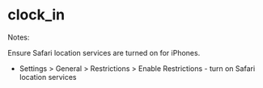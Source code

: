 clock_in
========


Notes:

  Ensure Safari location services are turned on for iPhones.
  - Settings > General > Restrictions > Enable Restrictions - turn on Safari location services
